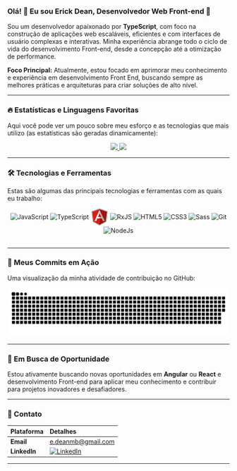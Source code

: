 ### Olá! 👋 Eu sou Erick Dean, Desenvolvedor Web Front-end 🚀

Sou um desenvolvedor apaixonado por **TypeScript**, com foco na construção de aplicações web escaláveis, eficientes e com interfaces de usuário complexas e interativas. Minha experiência abrange todo o ciclo de vida do desenvolvimento Front-end, desde a concepção até a otimização de performance.

**Foco Principal:** Atualmente, estou focado em aprimorar meu conhecimento e experiência em desenvolvimento Front End, buscando sempre as melhores práticas e arquiteturas para criar soluções de alto nível.

---

### 🔥 Estatísticas e Linguagens Favoritas

Aqui você pode ver um pouco sobre meu esforço e as tecnologias que mais utilizo (as estatísticas são geradas dinamicamente):

<div align="center">
  <a href="https://github.com/Erick-Dean">
    <img height="180em" src="https://github-readme-stats.vercel.app/api?username=Erick-Dean&show_icons=true&theme=nightowl&include_all_commits=true&count_private=true&line_height=25"/>
    <img height="180em" src="https://github-readme-stats.vercel.app/api/top-langs/?username=Erick-Dean&layout=compact&langs_count=8&theme=nightowl"/>
  </a>
</div>

---

### 🛠️ Tecnologias e Ferramentas

Estas são algumas das principais tecnologias e ferramentas com as quais eu trabalho:

<div style="display: inline_block" align="center">
  <img align="center" alt="JavaScript" height="40" width="40" src="https://cdn.jsdelivr.net/gh/devicons/devicon@latest/icons/javascript/javascript-original.svg" />
  <img align="center" alt="TypeScript" height="40" width="40" src="https://cdn.jsdelivr.net/gh/devicons/devicon@latest/icons/typescript/typescript-original.svg" />
  <img align="center" alt="Angular" height="40" width="40" src="https://raw.githubusercontent.com/devicons/devicon/master/icons/angularjs/angularjs-original.svg">
  <img align="center" alt="RxJS" height="40" width="40" src="https://cdn.jsdelivr.net/gh/devicons/devicon@latest/icons/rxjs/rxjs-original.svg" />
  <img align="center" alt="HTML5" height="40" width="40" src="https://cdn.jsdelivr.net/gh/devicons/devicon@latest/icons/html5/html5-original.svg" />
  <img align="center" alt="CSS3" height="40" width="40" src="https://cdn.jsdelivr.net/gh/devicons/devicon@latest/icons/css3/css3-original.svg" />
  <img align="center" alt="Sass" height="40" width="40" src="https://cdn.jsdelivr.net/gh/devicons/devicon@latest/icons/sass/sass-original.svg" />
  <img align="center" alt="Git" height="40" width="40" src="https://cdn.jsdelivr.net/gh/devicons/devicon@latest/icons/git/git-original.svg" />
  <img align="center" alt="NodeJs" height="40" width="40" src="https://cdn.jsdelivr.net/gh/devicons/devicon@latest/icons/nodejs/nodejs-original.svg" />
</div>

<br>

---

### 🐍 Meus Commits em Ação

Uma visualização da minha atividade de contribuição no GitHub:

<p align="center">
  <img src="https://raw.githubusercontent.com/Erick-Dean/Erick-Dean/output/github-contribution-grid-snake.svg" alt="Snake animation of contributions" />
</p>

---

### 💼 Em Busca de Oportunidade

Estou ativamente buscando novas oportunidades em **Angular** ou **React** e desenvolvimento Front-end para aplicar meu conhecimento e contribuir para projetos inovadores e desafiadores.

---

### 📧 Contato

| Plataforma   | Detalhes                                                                                                                                                                     |
| :----------- | :--------------------------------------------------------------------------------------------------------------------------------------------------------------------------- |
| **Email**    | [e.deanmb@gmail.com](mailto:e.deanmb@gmail.com)                                                                                                                              |
| **LinkedIn** | [![LinkedIn](https://img.shields.io/badge/-LinkedIn-%230A66C2?style=flat-square&labelColor=%230A66C2&logo=linkedin&logoColor=white)](https://www.linkedin.com/in/erick-dean) |

---
